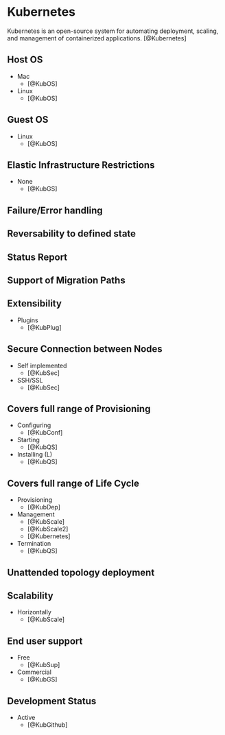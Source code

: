 # Kubernetes
Kubernetes is an open-source system for automating deployment, scaling, and management of containerized applications. [@Kubernetes]

## Host OS
- Mac
    - [@KubOS]
- Linux
    - [@KubOS]

## Guest OS
- Linux
    - [@KubOS]

## Elastic Infrastructure Restrictions
- None
    - [@KubGS]

## Failure/Error handling

## Reversability to defined state

## Status Report

## Support of Migration Paths

## Extensibility
- Plugins
    - [@KubPlug]

## Secure Connection between Nodes
- Self implemented
    - [@KubSec]
- SSH/SSL
    - [@KubSec]

## Covers full range of Provisioning
- Configuring
    - [@KubConf]
- Starting
    - [@KubQS]
- Installing (L)
    - [@KubQS]

## Covers full range of Life Cycle
- Provisioning
    - [@KubDep]
- Management
    - [@KubScale]
    - [@KubScale2]
    - [@Kubernetes]
- Termination
    - [@KubQS]

## Unattended topology deployment

## Scalability
- Horizontally
    - [@KubScale]

## End user support
- Free
    - [@KubSup]
- Commercial
    - [@KubGS]

## Development Status
- Active
    - [@KubGithub]
